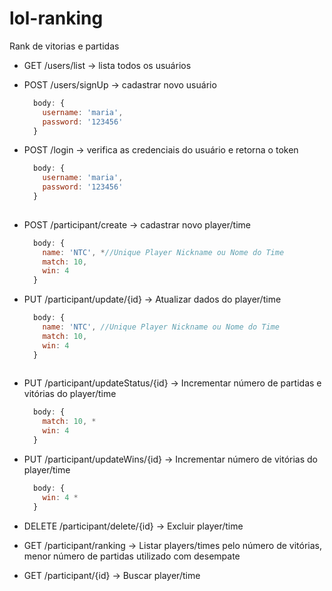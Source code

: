 # lol-ranking
Rank de vitorias e partidas


- GET /users/list -> lista todos os usuários

- POST /users/signUp -> cadastrar novo usuário

  ```javascript
    body: {
      username: 'maria',
      password: '123456'
    }


- POST /login -> verifica as credenciais do usuário e retorna o token
  ```javascript
    body: {
      username: 'maria',
      password: '123456'
    }
    
- POST /participant/create -> cadastrar novo player/time

  ```javascript
    body: {
      name: 'NTC', *//Unique Player Nickname ou Nome do Time 
      match: 10,
      win: 4
    }

- PUT /participant/update/{id} -> Atualizar dados do player/time

  ```javascript
    body: {
      name: 'NTC', //Unique Player Nickname ou Nome do Time 
      match: 10,
      win: 4
    }
    
- PUT /participant/updateStatus/{id} -> Incrementar número de partidas e vitórias do player/time

  ```javascript
    body: { 
      match: 10, *
      win: 4
    }
- PUT /participant/updateWins/{id} -> Incrementar número de vitórias do player/time

  ```javascript
    body: { 
      win: 4 *
    }

- DELETE /participant/delete/{id} -> Excluir player/time

- GET /participant/ranking -> Listar players/times pelo número de vitórias, menor número de partidas utilizado com desempate

- GET /participant/{id} -> Buscar player/time






